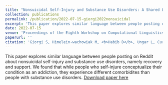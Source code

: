 ```yaml
---
title: "Nonsuicidal Self-Injury and Substance Use Disorders: A Shared Language of Addiction"
collection: publications
permalink: /publication/2022-07-15-giorgi2022nonsuicidal
excerpt: 'This paper explores similar language between people posting on Reddit about nonsuicidal self-injury and substance use disorders, namely recovery and support. We found that while people who self-injure conceptualize their condition as an addiction, they experience different comorbidites than people with substance use disorders.'
date: 2022-07-15
venue: 'Proceedings of the Eighth Workshop on Computational Linguistics and Clinical Psychology'
paperurl: ''
citation: 'Giorgi S, Himelein-wachowiak M, <b>Habib D</b>, Ungar L, Curtis B. Nonsuicidal Self-Injury and Substance Use Disorders: A Shared Language of Addiction. <i>Proceedings of the Eighth Workshop on Computational Linguistics and Clinical Psychology</i>. 2022:177-183. doi:10.18653/v1/2022.clpsych-1.15'
---
```

This paper explores similar language between people posting on Reddit about nonsuicidal self-injury and substance use disorders, namely recovery and support. We found that while people who self-injure conceptualize their condition as an addiction, they experience different comorbidites than people with substance use disorders.
[Download paper here](http://danielrshabib.github.io/files/giorgi2022nonsuicidal.pdf)
